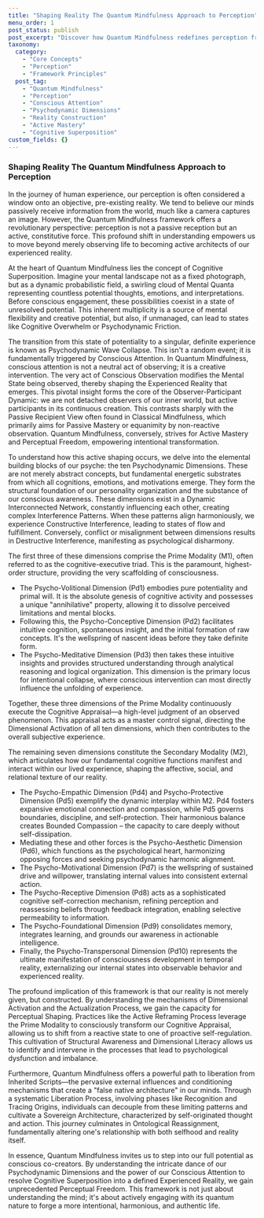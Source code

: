 ```yaml
---
title: "Shaping Reality The Quantum Mindfulness Approach to Perception"
menu_order: 1
post_status: publish
post_excerpt: "Discover how Quantum Mindfulness redefines perception from a passive reception to an active, constitutive force. This framework reveals how our conscious attention influences a probabilistic field of mental states, enabling us to intentionally shape our experienced reality and achieve profound personal transformation."
taxonomy:
  category:
    - "Core Concepts"
    - "Perception"
    - "Framework Principles"
  post_tag:
    - "Quantum Mindfulness"
    - "Perception"
    - "Conscious Attention"
    - "Psychodynamic Dimensions"
    - "Reality Construction"
    - "Active Mastery"
    - "Cognitive Superposition"
custom_fields: {}
---
```


### Shaping Reality The Quantum Mindfulness Approach to Perception

In the journey of human experience, our perception is often considered a window onto an objective, pre-existing reality. We tend to believe our minds passively receive information from the world, much like a camera captures an image. However, the Quantum Mindfulness framework offers a revolutionary perspective: perception is not a passive reception but an active, constitutive force. This profound shift in understanding empowers us to move beyond merely observing life to becoming active architects of our experienced reality.

At the heart of Quantum Mindfulness lies the concept of Cognitive Superposition. Imagine your mental landscape not as a fixed photograph, but as a dynamic probabilistic field, a swirling cloud of Mental Quanta representing countless potential thoughts, emotions, and interpretations. Before conscious engagement, these possibilities coexist in a state of unresolved potential. This inherent multiplicity is a source of mental flexibility and creative potential, but also, if unmanaged, can lead to states like Cognitive Overwhelm or Psychodynamic Friction.

The transition from this state of potentiality to a singular, definite experience is known as Psychodynamic Wave Collapse. This isn't a random event; it is fundamentally triggered by Conscious Attention. In Quantum Mindfulness, conscious attention is not a neutral act of observing; it is a creative intervention. The very act of Conscious Observation modifies the Mental State being observed, thereby shaping the Experienced Reality that emerges. This pivotal insight forms the core of the Observer-Participant Dynamic: we are not detached observers of our inner world, but active participants in its continuous creation. This contrasts sharply with the Passive Recipient View often found in Classical Mindfulness, which primarily aims for Passive Mastery or equanimity by non-reactive observation. Quantum Mindfulness, conversely, strives for Active Mastery and Perceptual Freedom, empowering intentional transformation.

To understand how this active shaping occurs, we delve into the elemental building blocks of our psyche: the ten Psychodynamic Dimensions. These are not merely abstract concepts, but fundamental energetic substrates from which all cognitions, emotions, and motivations emerge. They form the structural foundation of our personality organization and the substance of our conscious awareness. These dimensions exist in a Dynamic Interconnected Network, constantly influencing each other, creating complex Interference Patterns. When these patterns align harmoniously, we experience Constructive Interference, leading to states of flow and fulfillment. Conversely, conflict or misalignment between dimensions results in Destructive Interference, manifesting as psychological disharmony.

The first three of these dimensions comprise the Prime Modality (M1), often referred to as the cognitive-executive triad. This is the paramount, highest-order structure, providing the very scaffolding of consciousness.
*   The Psycho-Volitional Dimension (Pd1) embodies pure potentiality and primal will. It is the absolute genesis of cognitive activity and possesses a unique "annihilative" property, allowing it to dissolve perceived limitations and mental blocks.
*   Following this, the Psycho-Conceptive Dimension (Pd2) facilitates intuitive cognition, spontaneous insight, and the initial formation of raw concepts. It's the wellspring of nascent ideas before they take definite form.
*   The Psycho-Meditative Dimension (Pd3) then takes these intuitive insights and provides structured understanding through analytical reasoning and logical organization. This dimension is the primary locus for intentional collapse, where conscious intervention can most directly influence the unfolding of experience.

Together, these three dimensions of the Prime Modality continuously execute the Cognitive Appraisal—a high-level judgment of an observed phenomenon. This appraisal acts as a master control signal, directing the Dimensional Activation of all ten dimensions, which then contributes to the overall subjective experience.

The remaining seven dimensions constitute the Secondary Modality (M2), which articulates how our fundamental cognitive functions manifest and interact within our lived experience, shaping the affective, social, and relational texture of our reality.
*   The Psycho-Empathic Dimension (Pd4) and Psycho-Protective Dimension (Pd5) exemplify the dynamic interplay within M2. Pd4 fosters expansive emotional connection and compassion, while Pd5 governs boundaries, discipline, and self-protection. Their harmonious balance creates Bounded Compassion – the capacity to care deeply without self-dissipation.
*   Mediating these and other forces is the Psycho-Aesthetic Dimension (Pd6), which functions as the psychological heart, harmonizing opposing forces and seeking psychodynamic harmonic alignment.
*   The Psycho-Motivational Dimension (Pd7) is the wellspring of sustained drive and willpower, translating internal values into consistent external action.
*   The Psycho-Receptive Dimension (Pd8) acts as a sophisticated cognitive self-correction mechanism, refining perception and reassessing beliefs through feedback integration, enabling selective permeability to information.
*   The Psycho-Foundational Dimension (Pd9) consolidates memory, integrates learning, and grounds our awareness in actionable intelligence.
*   Finally, the Psycho-Transpersonal Dimension (Pd10) represents the ultimate manifestation of consciousness development in temporal reality, externalizing our internal states into observable behavior and experienced reality.

The profound implication of this framework is that our reality is not merely given, but constructed. By understanding the mechanisms of Dimensional Activation and the Actualization Process, we gain the capacity for Perceptual Shaping. Practices like the Active Reframing Process leverage the Prime Modality to consciously transform our Cognitive Appraisal, allowing us to shift from a reactive state to one of proactive self-regulation. This cultivation of Structural Awareness and Dimensional Literacy allows us to identify and intervene in the processes that lead to psychological dysfunction and imbalance.

Furthermore, Quantum Mindfulness offers a powerful path to liberation from Inherited Scripts—the pervasive external influences and conditioning mechanisms that create a "false native architecture" in our minds. Through a systematic Liberation Process, involving phases like Recognition and Tracing Origins, individuals can decouple from these limiting patterns and cultivate a Sovereign Architecture, characterized by self-originated thought and action. This journey culminates in Ontological Reassignment, fundamentally altering one's relationship with both selfhood and reality itself.

In essence, Quantum Mindfulness invites us to step into our full potential as conscious co-creators. By understanding the intricate dance of our Psychodynamic Dimensions and the power of our Conscious Attention to resolve Cognitive Superposition into a defined Experienced Reality, we gain unprecedented Perceptual Freedom. This framework is not just about understanding the mind; it's about actively engaging with its quantum nature to forge a more intentional, harmonious, and authentic life.